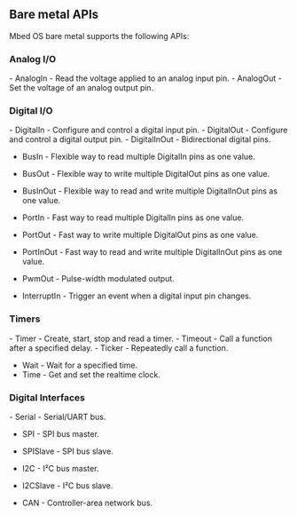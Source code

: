 ## Bare metal APIs

Mbed OS bare metal supports the following APIs:

<h3 id="analog-i-o">Analog I/O</h3>
- AnalogIn - Read the voltage applied to an analog input pin.
- AnalogOut - Set the voltage of an analog output pin.

<h3 id="digital-i-o">Digital I/O</h3>
- DigitalIn - Configure and control a digital input pin.
- DigitalOut - Configure and control a digital output pin.
- DigitalInOut - Bidirectional digital pins.

- BusIn - Flexible way to read multiple DigitalIn pins as one value.
- BusOut - Flexible way to write multiple DigitalOut pins as one value.
- BusInOut - Flexible way to read and write multiple DigitalInOut pins as one value.

- PortIn - Fast way to read multiple DigitalIn pins as one value.
- PortOut - Fast way to write multiple DigitalOut pins as one value.
- PortInOut - Fast way to read and write multiple DigitalInOut pins as one value.

- PwmOut - Pulse-width modulated output.

- InterruptIn - Trigger an event when a digital input pin changes.

<h3 id="timers">Timers</h3>
- Timer - Create, start, stop and read a timer.
- Timeout - Call a function after a specified delay.
- Ticker - Repeatedly call a function.

- Wait - Wait for a specified time.
- Time - Get and set the realtime clock.

<h3 id="digital-interfaces">Digital Interfaces</h3>
- Serial - Serial/UART bus.

- SPI - SPI bus master.
- SPISlave - SPI bus slave.

- I2C - I²C bus master.
- I2CSlave - I²C bus slave.

- CAN - Controller-area network bus.
